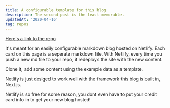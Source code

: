 ```yaml
---
title: A configurable template for this blog
description: The second post is the least memorable.
updatedAt: '2020-04-16'
tag: repos
---
```


[Here's a link to the repo](https://github.com/ebrinz/next-lander)

It's meant for an easily configurable markdown blog hosted on Netlify. Each card on this page is a seperate markdown file.
With Netlify, every time you push a new md file to your repo, it redeploys the site with the new content.

Clone it, add some content using the example data as a template.

Netlify is just desiged to work well with the framework this blog is built in, Next.js.

Netlify is so free for some reason, you dont even have to put your credit card info in to get your new blog hosted!




